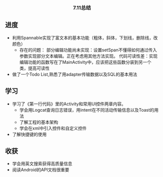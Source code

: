 <h3 align="center"> 7.11总结 </h3>

## 进度

- 利用Spannable实现了富文本的基本功能（粗体，斜体，下划线，删除线，改颜色）
  - 存在的问题：
  部分编辑功能尚未实现：设置setSpan不懂得如何通过传入参数实现部分文本编辑。正在考虑用其他方法实现。
  代码可读性差：实现编辑功能的函数写在了MainActivity中，应该把这些函数分装到另一个类，提高可读性
- 做了一个Todo List,熟悉了用adapter传输数据以及SQL的基本用法

## 学习

- 学习了《第一行代码》里的Activity和常用UI控件两章内容。
  - 学会用Logcat查询日志错误，用intent在不同活动传输信息以及Toast的用法
  - 了解工程的基本架构
  - 学会在xml中引入控件和自定义控件
- 了解快捷键的使用

## 收获

- 学会用英文搜索获得高质量信息
- 阅读Android的API文档很重要
  